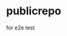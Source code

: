 # publicrepo
for e2e test








































































































































































































































































































































































































































































































